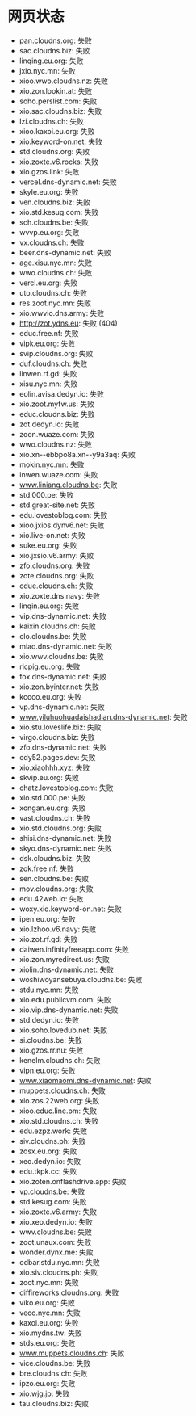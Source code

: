 # 网页状态
- pan.cloudns.org: 失败
- sac.cloudns.biz: 失败
- linqing.eu.org: 失败
- jxio.nyc.mn: 失败
- xioo.wwo.cloudns.nz: 失败
- xio.zon.lookin.at: 失败
- soho.perslist.com: 失败
- xio.sac.cloudns.biz: 失败
- lzi.cloudns.ch: 失败
- xioo.kaxoi.eu.org: 失败
- xio.keyword-on.net: 失败
- std.cloudns.org: 失败
- xio.zoxte.v6.rocks: 失败
- xio.gzos.link: 失败
- vercel.dns-dynamic.net: 失败
- skyle.eu.org: 失败
- ven.cloudns.biz: 失败
- xio.std.kesug.com: 失败
- sch.cloudns.be: 失败
- wvvp.eu.org: 失败
- vx.cloudns.ch: 失败
- beer.dns-dynamic.net: 失败
- age.xisu.nyc.mn: 失败
- wwo.cloudns.ch: 失败
- vercl.eu.org: 失败
- uto.cloudns.ch: 失败
- res.zoot.nyc.mn: 失败
- xio.wwvio.dns.army: 失败
- http://zot.ydns.eu: 失败 (404)
- educ.free.nf: 失败
- vipk.eu.org: 失败
- svip.cloudns.org: 失败
- duf.cloudns.ch: 失败
- linwen.rf.gd: 失败
- xisu.nyc.mn: 失败
- eolin.avisa.dedyn.io: 失败
- xio.zoot.myfw.us: 失败
- educ.cloudns.biz: 失败
- zot.dedyn.io: 失败
- zoon.wuaze.com: 失败
- wwo.cloudns.nz: 失败
- xio.xn--ebbpo8a.xn--y9a3aq: 失败
- mokin.nyc.mn: 失败
- inwen.wuaze.com: 失败
- www.liniang.cloudns.be: 失败
- std.000.pe: 失败
- std.great-site.net: 失败
- edu.lovestoblog.com: 失败
- xioo.jxios.dynv6.net: 失败
- xio.live-on.net: 失败
- suke.eu.org: 失败
- xio.jxsio.v6.army: 失败
- zfo.cloudns.org: 失败
- zote.cloudns.org: 失败
- cdue.cloudns.ch: 失败
- xio.zoxte.dns.navy: 失败
- linqin.eu.org: 失败
- vip.dns-dynamic.net: 失败
- kaixin.cloudns.ch: 失败
- clo.cloudns.be: 失败
- miao.dns-dynamic.net: 失败
- xio.wwv.cloudns.be: 失败
- ricpig.eu.org: 失败
- fox.dns-dynamic.net: 失败
- xio.zon.byinter.net: 失败
- kcoco.eu.org: 失败
- vp.dns-dynamic.net: 失败
- www.yiluhuohuadaishadian.dns-dynamic.net: 失败
- xio.stu.loveslife.biz: 失败
- virgo.cloudns.biz: 失败
- zfo.dns-dynamic.net: 失败
- cdy52.pages.dev: 失败
- xio.xiaohhh.xyz: 失败
- skvip.eu.org: 失败
- chatz.lovestoblog.com: 失败
- xio.std.000.pe: 失败
- xongan.eu.org: 失败
- vast.cloudns.ch: 失败
- xio.std.cloudns.org: 失败
- shisi.dns-dynamic.net: 失败
- skyo.dns-dynamic.net: 失败
- dsk.cloudns.biz: 失败
- zok.free.nf: 失败
- sen.cloudns.be: 失败
- mov.cloudns.org: 失败
- edu.42web.io: 失败
- woxy.xio.keyword-on.net: 失败
- ipen.eu.org: 失败
- xio.lzhoo.v6.navy: 失败
- xio.zot.rf.gd: 失败
- daiwen.infinityfreeapp.com: 失败
- xio.zon.myredirect.us: 失败
- xiolin.dns-dynamic.net: 失败
- woshiwoyansebuya.cloudns.be: 失败
- stdu.nyc.mn: 失败
- xio.edu.publicvm.com: 失败
- xio.vip.dns-dynamic.net: 失败
- std.dedyn.io: 失败
- xio.soho.lovedub.net: 失败
- si.cloudns.be: 失败
- xio.gzos.rr.nu: 失败
- kenelm.cloudns.ch: 失败
- vipn.eu.org: 失败
- www.xiaomaomi.dns-dynamic.net: 失败
- muppets.cloudns.ch: 失败
- xio.zos.22web.org: 失败
- xioo.educ.line.pm: 失败
- xio.std.cloudns.ch: 失败
- edu.ezpz.work: 失败
- siv.cloudns.ph: 失败
- zosx.eu.org: 失败
- xeo.dedyn.io: 失败
- edu.tkpk.cc: 失败
- xio.zoten.onflashdrive.app: 失败
- vp.cloudns.be: 失败
- std.kesug.com: 失败
- xio.zoxte.v6.army: 失败
- xio.xeo.dedyn.io: 失败
- wwv.cloudns.be: 失败
- zoot.unaux.com: 失败
- wonder.dynx.me: 失败
- odbar.stdu.nyc.mn: 失败
- xio.siv.cloudns.ph: 失败
- zoot.nyc.mn: 失败
- diffireworks.cloudns.org: 失败
- viko.eu.org: 失败
- veco.nyc.mn: 失败
- kaxoi.eu.org: 失败
- xio.mydns.tw: 失败
- stds.eu.org: 失败
- www.muppets.cloudns.ch: 失败
- vice.cloudns.be: 失败
- bre.cloudns.ch: 失败
- ipzo.eu.org: 失败
- xio.wjg.jp: 失败
- tau.cloudns.biz: 失败
